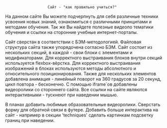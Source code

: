                        Сайт - "как правильно учиться?"

   На данном сайте Вы можете подчерпнуть для себя различные техники усвоения новых знаний,
ознакомиться с различными принципами и методами обучения.
Так же Вы найдете полезные видеопо тематики обучения и ссылки на сторонние учебные интернет-порталы.

   Сайт сверстан в соответствии с БЭМ-методологией. Файловая структура сайта также упорядочена согласно БЭМ.
Сайт состоит из нескольких секций, в каждой - свои блоки с элементами и модификаторами.
Для корректного выстраивания блоков внутри секций используется flexbox-вёрстка.
Для корректного выстраивания изображений в блоках используются методы абсолютного и относительного позиционирования.
Также для нескольких элементов добавлена анимация - линейный поворот на 360 градусов за 20 секунд, цикл повтора - бесконечно.
С помощью iframe`ов добавлены видеоролики со стороннего сайта. Все ссылки на сайте являются интерактивными - тускнеют при наведении мышью.




  В планах добавить любимые образовательные видеоролики. Сверстать форму для обратной связи в футере.
  Добавить больше интерактива на сайт - например в секции 'techniques' сделать картинкам подсветку границ при наведении.
